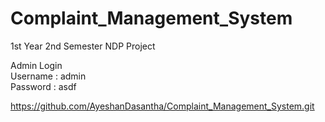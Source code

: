 # Complaint_Management_System
1st Year 2nd Semester NDP Project

Admin Login<br>
Username : admin<br>
Password : asdf<br>

https://github.com/AyeshanDasantha/Complaint_Management_System.git
